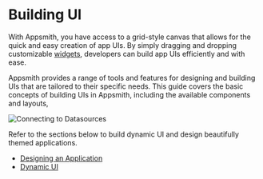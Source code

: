 # Building UI

With Appsmith, you have access to a grid-style canvas that allows for the quick and easy creation of app UIs. By simply dragging and dropping customizable [widgets](/reference/widgets), developers can build app UIs efficiently and with ease.

Appsmith provides a range of tools and features for designing and building UIs that are tailored to their specific needs. This guide covers the basic concepts of building UIs in Appsmith, including the available components and layouts,

![Connecting to Datasources](</img/ui.png>)


Refer to the sections below to build dynamic UI and design beautifully themed applications.

* [Designing an Application](/core-concepts/building-ui/designing-an-application)
* [Dynamic UI](//core-concepts/building-ui/dynamic-ui)